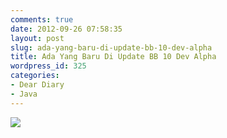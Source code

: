 ```yaml
---
comments: true
date: 2012-09-26 07:58:35
layout: post
slug: ada-yang-baru-di-update-bb-10-dev-alpha
title: Ada Yang Baru Di Update BB 10 Dev Alpha
wordpress_id: 325
categories:
- Dear Diary
- Java
---
```


[![](http://passionfactory.files.wordpress.com/2012/09/screen-shot-2012-09-26-at-7-55-46-am.png)](http://passionfactory.files.wordpress.com/2012/09/screen-shot-2012-09-26-at-7-55-46-am.png)
